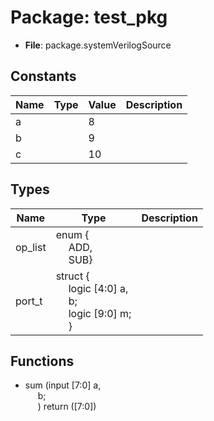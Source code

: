 
# Package: test_pkg 
- **File**: package.systemVerilogSource

## Constants

| Name | Type | Value | Description |
| ---- | ---- | ----- | ----------- |
| a    |      | 8     |             |
| b    |      | 9     |             |
| c    |      | 10    |             |

## Types

| Name    | Type                                                                                                                                                                                      | Description |
| ------- | ----------------------------------------------------------------------------------------------------------------------------------------------------------------------------------------- | ----------- |
| op_list | enum {<br><span style="padding-left:20px">ADD,<br><span style="padding-left:20px"> SUB}                                                                                                   |             |
| port_t  | struct {<br><span style="padding-left:20px">logic [4:0] a,<br><span style="padding-left:20px"> b;<br><span style="padding-left:20px"> logic [9:0] m;<br><span style="padding-left:20px">} |             |

## Functions
- sum <font id="function_arguments">(input [7:0] a,<br><span style="padding-left:20px"> b;<br><span style="padding-left:20px">)</font> <font id="function_return">return ([7:0])</font>
